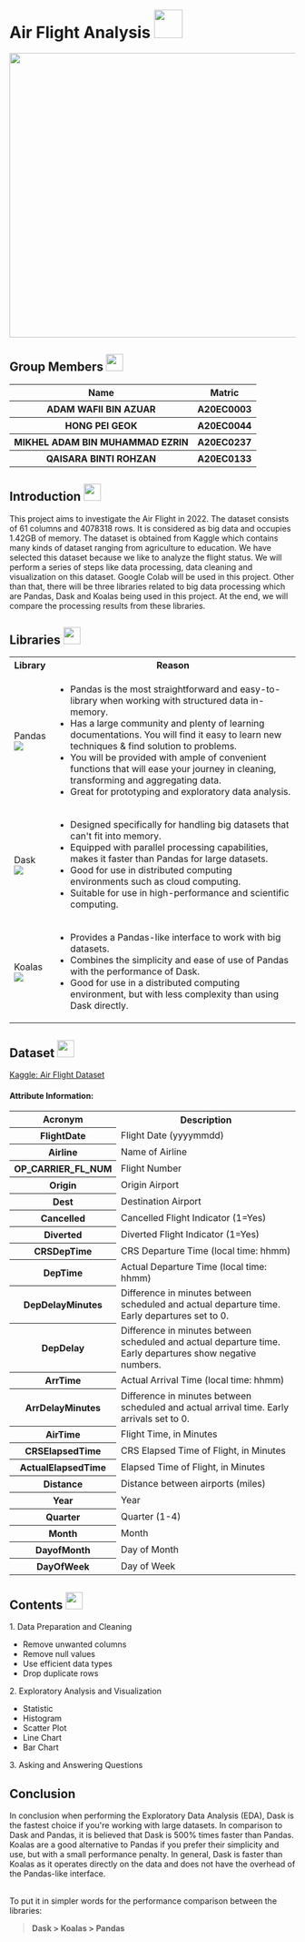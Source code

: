 <h1>Air Flight Analysis  <img width=50px; height=50px src="https://user-images.githubusercontent.com/120556342/215304943-6df48d0a-d866-4f2c-91bf-263d47579dc2.png"></h1>

<p align="center">
  <img width=1000px; height=500px src="https://user-images.githubusercontent.com/120556342/215265584-6f73a09a-ac06-48db-b53c-58bcd370c320.png">
</p>

<h2>Group Members <img width=30px; height=30px src="https://user-images.githubusercontent.com/120556342/215398734-609ba04a-88e5-44b5-9eaa-239ac8edd091.png"></h2>
<table>
  <tr>
    <th>Name</th>
    <th>Matric</th>
  </tr>
  <tr>
    <th>ADAM WAFII BIN AZUAR</th>
    <th>A20EC0003</th>
  </tr>
  <tr>
    <th>HONG PEI GEOK</th>
    <th>A20EC0044</th>
  </tr>
    <tr>
    <th>MIKHEL ADAM BIN MUHAMMAD EZRIN</th>
    <th>A20EC0237</th>
  </tr>
    <tr>
    <th>QAISARA BINTI ROHZAN</th>
    <th>A20EC0133</th>
  </tr>
</table>

<h2>Introduction <img width=30px; height=30px src="https://user-images.githubusercontent.com/120556342/215426682-d651a56a-0d03-45db-82cc-2095910c24c0.png"></h2>
This project aims to investigate the Air Flight in 2022. The dataset consists of 61 columns and 4078318 rows. It is considered as big data and occupies 1.42GB of memory. The dataset is obtained from Kaggle which contains many kinds of dataset ranging from agriculture to education. We have selected this dataset because we like to analyze the flight status. We will perform a series of steps like data processing, data cleaning and visualization on this dataset. Google Colab will be used in this project. Other than that, there will be three libraries related to big data processing which are Pandas, Dask and Koalas being used in this project. At the end, we will compare the processing results from these libraries.

<h2>Libraries <img width=30px; height=30px src="https://user-images.githubusercontent.com/120556342/215421439-3196e80a-14de-47f0-8419-9ce6df02d01a.png"></h2>
<table>
  <tr>
    <th>Library</th>
    <th>Reason</th>
  </tr>
  <tr>
    <td>Pandas<br><img src='https://user-images.githubusercontent.com/120556342/215506067-3b45c1fd-e560-4532-a46c-9ef7c4c0bcce.png'></td>
    <td>
      <ul>
        <li>Pandas is the most straightforward and easy-to-library when working with structured data in-memory.</li>
        <li>Has a large community and plenty of learning documentations. You will find it easy to learn new techniques & find solution to problems.</li>
        <li>You will be provided with ample of convenient functions that will ease your journey in cleaning, transforming and aggregating data.</li>
        <li>Great for prototyping and exploratory data analysis.</li>
      </ul>  
     </td>
  </tr>
  <tr>
    <td>Dask<br><img src='https://user-images.githubusercontent.com/120556342/215506695-0589400d-09cd-4fb3-9d8a-2bc6ee1e342f.png'></td>
    <td>
      <ul>
        <li>Designed specifically for handling big datasets that can't fit into memory.</li>
        <li>Equipped with parallel processing capabilities, makes it faster than Pandas for large datasets.</li>
        <li>Good for use in distributed computing environments such as cloud computing.</li>
        <li>Suitable for use in high-performance and scientific computing.</li>
      </ul>  
     </td>
  </tr>
    <tr>
    <td>Koalas<br><img src='https://user-images.githubusercontent.com/120556342/215507119-4e958236-1d0a-452d-bbe9-5d298eddf049.png'></td>
    <td>
      <ul>
        <li>Provides a Pandas-like interface to work with big datasets.</li>
        <li>Combines the simplicity and ease of use of Pandas with the performance of Dask.</li>
        <li>Good for use in a distributed computing environment, but with less complexity than using Dask directly.</li>
      </ul>  
     </td>
  </tr>
</table>

<h2>Dataset  <img width=30px; height=30px src="https://user-images.githubusercontent.com/120556342/215398064-79c751ea-35b9-4958-a262-0cb56a0c4c31.png"></h2>

<a href="https://www.kaggle.com/datasets/robikscube/flight-delay-dataset-20182022?select=Combined_Flights_2022.csv">Kaggle: Air Flight Dataset</a><br>
<h4>Attribute Information:</h4>
<table>
  <tr>
    <th>Acronym</th>
    <th>Description</th>
  </tr>
  <tr>
    <th>FlightDate</th>
    <td>Flight Date (yyyymmdd)</td>
  </tr>
    <tr>
    <th>Airline</th>
    <td>Name of Airline</td>
  </tr>
    <tr>
    <th>OP_CARRIER_FL_NUM</th>
    <td>Flight Number</td>
  </tr>
    <tr>
    <th>Origin</th>
    <td>Origin Airport</td>
  </tr>
    <tr>
    <th>Dest</th>
    <td>Destination Airport</td>
  </tr>
    <tr>
    <th>Cancelled</th>
    <td>Cancelled Flight Indicator (1=Yes)</td>
  </tr>
    <tr>
    <th>Diverted</th>
    <td>Diverted Flight Indicator (1=Yes)</td>
  </tr>
    <tr>
    <th>CRSDepTime</th>
    <td>CRS Departure Time (local time: hhmm)</td>
  </tr>
    <tr>
    <th>DepTime</th>
    <td>Actual Departure Time (local time: hhmm)</td>
  </tr>
    <tr>
    <th>DepDelayMinutes</th>
    <td>Difference in minutes between scheduled and actual departure time. Early departures set to 0.</td>
  </tr>
    <tr>
    <th>DepDelay</th>
    <td>Difference in minutes between scheduled and actual departure time. Early departures show negative numbers.</td>
  </tr>
    <tr>
    <th>ArrTime</th>
    <td> Actual Arrival Time (local time: hhmm)</td>
  </tr>
    <tr>
    <th>ArrDelayMinutes</th>
    <td>Difference in minutes between scheduled and actual arrival time. Early arrivals set to 0.</td>
  </tr>
    <tr>
    <th>AirTime</th>
    <td>Flight Time, in Minutes</td>
  </tr>
    <tr>
    <th>CRSElapsedTime</th>
    <td>CRS Elapsed Time of Flight, in Minutes</td>
  </tr>
    <tr>
    <th>ActualElapsedTime</th>
    <td>Elapsed Time of Flight, in Minutes</td>
  </tr>
    <tr>
    <th>Distance</th>
    <td>Distance between airports (miles)</td>
  </tr>
    <tr>
    <th>Year</th>
    <td>Year</td>
  </tr>
    <tr>
    <th>Quarter</th>
    <td>Quarter (1-4)</td>
  </tr>
    <tr>
    <th>Month</th>
    <td>Month</td>
  </tr>
    <tr>
    <th>DayofMonth</th>
    <td>Day of Month</td>
  </tr>
    <tr>
    <th>DayOfWeek</th>
    <td>Day of Week</td>
  </tr>
</table> 
<h2>Contents&nbsp;<img width=30px; height=30px src="https://user-images.githubusercontent.com/120556342/215428150-7c7e817f-3efb-40ac-8675-4c49740784c0.png"></h2>
1. Data Preparation and Cleaning<br>
<ul>
  <li>Remove unwanted columns</li>
  <li>Remove null values</li>
  <li>Use efficient data types</li>
  <li>Drop duplicate rows</li>
</ul>  
2. Exploratory Analysis and Visualization<br>
<ul>
  <li>Statistic</li>
  <li>Histogram</li>
  <li>Scatter Plot</li>
  <li>Line Chart</li>
  <li>Bar Chart</li>
</ul>  
3. Asking and Answering Questions<br>

<h2>Conclusion</h2>
In conclusion when performing the Exploratory Data Analysis (EDA), Dask is the fastest choice if you're working with large datasets. In comparison to Dask and Pandas, it is believed that Dask is 500% times faster than Pandas. Koalas are a good alternative to Pandas if you prefer their simplicity and use, but with a small performance penalty. In general, Dask is faster than Koalas as it operates directly on the data and does not have the overhead of the Pandas-like interface.<br><br>

To put it in simpler words for the performance comparison between the libraries:

> **Dask > Koalas > Pandas**
